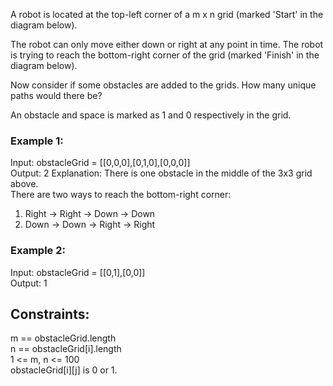 A robot is located at the top-left corner of a m x n grid (marked 'Start' in the diagram below).  

The robot can only move either down or right at any point in time. The robot is trying to reach the bottom-right corner of the grid (marked 'Finish' in the diagram below).  

Now consider if some obstacles are added to the grids. How many unique paths would there be?  

An obstacle and space is marked as 1 and 0 respectively in the grid.  

 

### Example 1:  

 
Input: obstacleGrid = [[0,0,0],[0,1,0],[0,0,0]]  
Output: 2
Explanation: There is one obstacle in the middle of the 3x3 grid above.  
There are two ways to reach the bottom-right corner:  
1. Right -> Right -> Down -> Down  
2. Down -> Down -> Right -> Right  
### Example 2:  


Input: obstacleGrid = [[0,1],[0,0]]  
Output: 1  
 

## Constraints:  

m == obstacleGrid.length  
n == obstacleGrid[i].length  
1 <= m, n <= 100  
obstacleGrid[i][j] is 0 or 1.  
